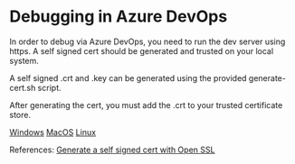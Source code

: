 # Debugging in Azure DevOps

In order to debug via Azure DevOps, you need to run the dev server using https. A self signed cert should be generated and trusted on your local system.

A self signed .crt and .key can be generated using the provided generate-cert.sh script. 

After generating the cert, you must add the .crt to your trusted certificate store.

[Windows](https://docs.microsoft.com/en-us/skype-sdk/sdn/articles/installing-the-trusted-root-certificate)
[MacOS](https://readwriteexercise.com/posts/trust-self-signed-certificates-macos/)
[Linux](https://blog.nuvotex.de/adding-trusted-root-ca-certificates-on-linux/)

References:
[Generate a self signed cert with Open SSL](https://docs.microsoft.com/en-us/dotnet/core/additional-tools/self-signed-certificates-guide#with-openssl)